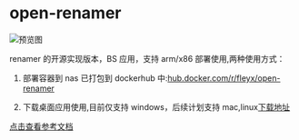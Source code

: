 # open-renamer

![预览图](https://s3.fleyx.com/picbed/2022/11/18386180128d01eb1a59b8eacf652895.png)

renamer 的开源实现版本，BS 应用，支持 arm/x86 部署使用,两种使用方式：

1. 部署容器到 nas
   已打包到 dockerhub 中:[hub.docker.com/r/fleyx/open-renamer](https://hub.docker.com/r/fleyx/open-renamer)

2. 下载桌面应用使用,目前仅支持 windows，后续计划支持 mac,linux[下载地址](https://github.com/FleyX/open-renamer/releases/latest)

[点击查看参考文档](https://blog.fleyx.com/blog/detail/20221130)
